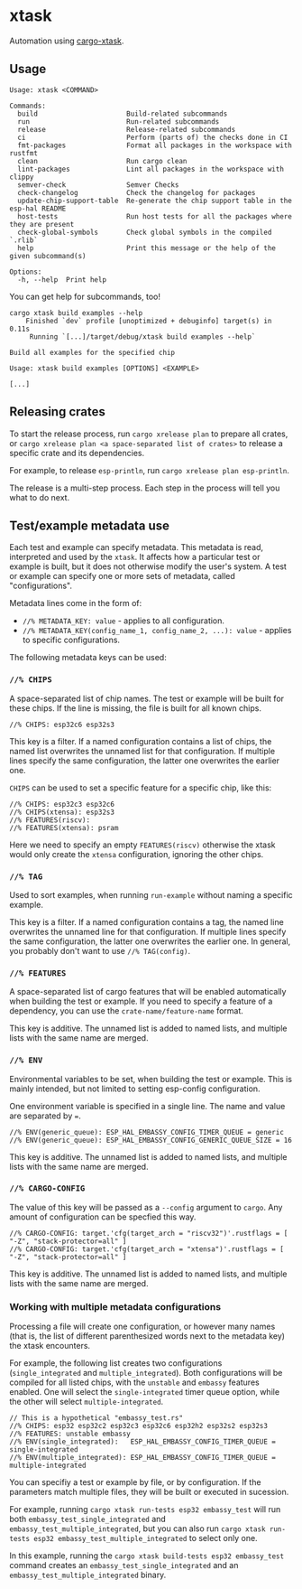 # xtask

Automation using [cargo-xtask](https://github.com/matklad/cargo-xtask).

## Usage

```text
Usage: xtask <COMMAND>

Commands:
  build                      Build-related subcommands
  run                        Run-related subcommands
  release                    Release-related subcommands
  ci                         Perform (parts of) the checks done in CI
  fmt-packages               Format all packages in the workspace with rustfmt
  clean                      Run cargo clean
  lint-packages              Lint all packages in the workspace with clippy
  semver-check               Semver Checks
  check-changelog            Check the changelog for packages
  update-chip-support-table  Re-generate the chip support table in the esp-hal README
  host-tests                 Run host tests for all the packages where they are present
  check-global-symbols       Check global symbols in the compiled `.rlib`
  help                       Print this message or the help of the given subcommand(s)

Options:
  -h, --help  Print help
```

You can get help for subcommands, too!

```text
cargo xtask build examples --help
    Finished `dev` profile [unoptimized + debuginfo] target(s) in 0.11s
     Running `[...]/target/debug/xtask build examples --help`

Build all examples for the specified chip

Usage: xtask build examples [OPTIONS] <EXAMPLE>

[...]
```

## Releasing crates

To start the release process, run `cargo xrelease plan` to prepare all crates, or `cargo xrelease plan <a space-separated list of crates>` to release a specific crate and its dependencies.

For example, to release `esp-println`, run `cargo xrelease plan esp-println`.

The release is a multi-step process. Each step in the process will tell you what to do next.

## Test/example metadata use

Each test and example can specify metadata. This metadata is read, interpreted and used by the
`xtask`. It affects how a particular test or example is built, but it does not otherwise modify
the user's system. A test or example can specify one or more sets of metadata, called
"configurations".

Metadata lines come in the form of:

- `//% METADATA_KEY: value` - applies to all configuration.
- `//% METADATA_KEY(config_name_1, config_name_2, ...): value` - applies to specific configurations.

The following metadata keys can be used:

### `//% CHIPS`

A space-separated list of chip names. The test or example will be built for these chips. If the line
is missing, the file is built for all known chips.

```
//% CHIPS: esp32c6 esp32s3
```

This key is a filter. If a named configuration contains a list of chips, the named list overwrites
the unnamed list for that configuration. If multiple lines specify the same configuration, the
latter one overwrites the earlier one.

`CHIPS` can be used to set a specific feature for a specific chip, like this:

```
//% CHIPS: esp32c3 esp32c6
//% CHIPS(xtensa): esp32s3
//% FEATURES(riscv):
//% FEATURES(xtensa): psram
```

Here we need to specify an empty `FEATURES(riscv)` otherwise the xtask would only create the
`xtensa` configuration, ignoring the other chips.

### `//% TAG`

Used to sort examples, when running `run-example` without naming a specific example.

This key is a filter. If a named configuration contains a tag, the named line overwrites
the unnamed line for that configuration. If multiple lines specify the same configuration, the
latter one overwrites the earlier one. In general, you probably don't want to use `//% TAG(config)`.

### `//% FEATURES`

A space-separated list of cargo features that will be enabled automatically when
building the test or example. If you need to specify a feature of a dependency,
you can use the `crate-name/feature-name` format.

This key is additive. The unnamed list is added to named lists, and multiple lists with the
same name are merged.

### `//% ENV`

Environmental variables to be set, when building the test or example. This is
mainly intended, but not limited to setting esp-config configuration.

One environment variable is specified in a single line. The name and value are separated by `=`.

```
//% ENV(generic_queue): ESP_HAL_EMBASSY_CONFIG_TIMER_QUEUE = generic
//% ENV(generic_queue): ESP_HAL_EMBASSY_CONFIG_GENERIC_QUEUE_SIZE = 16
```

This key is additive. The unnamed list is added to named lists, and multiple lists with the
same name are merged.

### `//% CARGO-CONFIG`

The value of this key will be passed as a `--config` argument to `cargo`. Any amount
of configuration can be specfied this way.

```
//% CARGO-CONFIG: target.'cfg(target_arch = "riscv32")'.rustflags = [ "-Z", "stack-protector=all" ]
//% CARGO-CONFIG: target.'cfg(target_arch = "xtensa")'.rustflags = [ "-Z", "stack-protector=all" ]
```

This key is additive. The unnamed list is added to named lists, and multiple lists with the
same name are merged.

### Working with multiple metadata configurations

Processing a file will create one configuration, or however many names (that is, the list of
different parenthesized words next to the metadata key) the xtask encounters.

For example, the following list creates two configurations (`single_integrated` and
`multiple_integrated`). Both configurations will be compiled for all listed chips, with the
`unstable` and `embassy` features enabled. One will select the `single-integrated` timer queue
option, while the other will select `multiple-integrated`.

```
// This is a hypothetical "embassy_test.rs"
//% CHIPS: esp32 esp32c2 esp32c3 esp32c6 esp32h2 esp32s2 esp32s3
//% FEATURES: unstable embassy
//% ENV(single_integrated):   ESP_HAL_EMBASSY_CONFIG_TIMER_QUEUE = single-integrated
//% ENV(multiple_integrated): ESP_HAL_EMBASSY_CONFIG_TIMER_QUEUE = multiple-integrated
```

You can specifiy a test or example by file, or by configuration. If the
parameters match multiple files, they will be built or executed in sucession.

For example, running `cargo xtask run-tests esp32 embassy_test` will run both
`embassy_test_single_integrated` and `embassy_test_multiple_integrated`, but you can also
run `cargo xtask run-tests esp32 embassy_test_multiple_integrated` to select only one.

In this example, running the `cargo xtask build-tests esp32 embassy_test` command creates an
`embassy_test_single_integrated` and an `embassy_test_multiple_integrated` binary.
